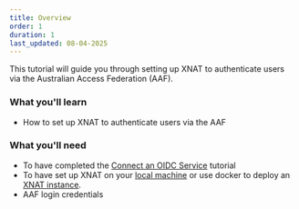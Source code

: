 ```yaml
---
title: Overview
order: 1
duration: 1
last_updated: 08-04-2025
---
```


This tutorial will guide you through setting up XNAT to authenticate users via the Australian Access Federation (AAF).

### What you'll learn

- How to set up XNAT to authenticate users via the AAF

### What you'll need

- To have completed the [Connect an OIDC Service](/connect-an-oidc-service/01-overview) tutorial
- To have set up XNAT on your [local machine](https://www.xnat.org/download/) or use docker to deploy an [XNAT instance](https://github.com/NrgXnat/xnat-docker-compose).
- AAF login credentials
